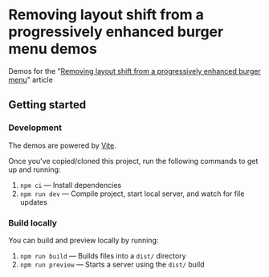 # Removing layout shift from a progressively enhanced burger menu demos

Demos for the "[Removing layout shift from a progressively enhanced burger menu](https://cloudfour.com/thinks/removing-layout-shift-from-a-progressively-enhanced-burger-menu/)" article

## Getting started

### Development

The demos are powered by [Vite](https://vitejs.dev/).

Once you've copied/cloned this project, run the following commands to get up and running:

1. `npm ci` — Install dependencies
1. `npm run dev` — Compile project, start local server, and watch for file updates

### Build locally

You can build and preview locally by running:

1. `npm run build` — Builds files into a `dist/` directory
1. `npm run preview` — Starts a server using the `dist/` build
